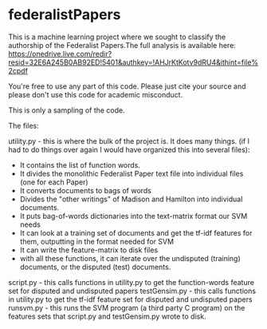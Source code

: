 # federalistPapers
This is a machine learning project where we sought to classify the authorship of the Federalist Papers.The full analysis is available here:
https://onedrive.live.com/redir?resid=32E6A245B0AB92ED!5401&authkey=!AHJrKtKotv9dRU4&ithint=file%2cpdf

You're free to use any part of this code. Please just cite your source and please don't use this code for academic misconduct.

This is only a sampling of the code.

The files:

utility.py -  this is where the bulk of the project is. It does many things.
(if I had to do things over again I would have organized this into several files):
  - It contains the list of function words. 
  - It divides the monolithic Federalist Paper text file into individual files (one for each Paper)
  - It converts documents to bags of words
  - Divides the "other writings" of Madison and Hamilton into individual documents.
  - It puts bag-of-words dictionaries into the text-matrix format our SVM needs
  - It can look at a training set of documents and get the tf-idf features for them, outputting in the format needed for SVM
  - It can write the feature-matrix to disk files
  - with all these functions, it can iterate over the undisputed (training) documents, or the disputed (test) documents.
  
script.py - this calls functions in utility.py to get the function-words feature set for disputed and undisputed papers
testGensim.py - this calls functions in utility.py to get the tf-idf feature set for disputed and undisputed papers
runsvm.py - this runs the SVM program (a third party C program) on the features sets that script.py and testGensim.py wrote to disk.
